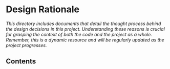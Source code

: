 # Design Rationale

_This directory includes documents that detail the thought process behind the design decisions in this project. Understanding these reasons is crucial for grasping the context of both the code and the project as a whole. Remember, this is a dynamic resource and will be regularly updated as the project progresses._

## Contents
